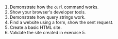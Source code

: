 1. Demonstrate how the `curl` command works.
2. Show your browser's developer tools.
3. Demonstrate how query strings work.
4. Find a website using a form, show the sent request.
5. Create a basic HTML site.
6. Validate the site created in exercise 5.
